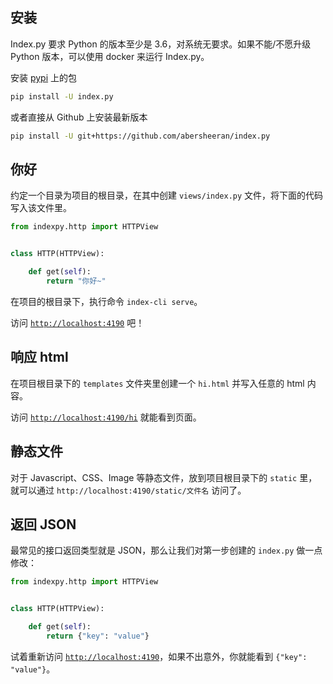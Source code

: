 ## 安装

Index.py 要求 Python 的版本至少是 3.6，对系统无要求。如果不能/不愿升级 Python 版本，可以使用 docker 来运行 Index.py。

安装 [pypi](https://pypi.org) 上的包

```bash
pip install -U index.py
```

或者直接从 Github 上安装最新版本

```bash
pip install -U git+https://github.com/abersheeran/index.py
```

## 你好

约定一个目录为项目的根目录，在其中创建 `views/index.py` 文件，将下面的代码写入该文件里。

```python
from indexpy.http import HTTPView


class HTTP(HTTPView):

    def get(self):
        return "你好~"
```

在项目的根目录下，执行命令 `index-cli serve`。

访问 [`http://localhost:4190`](http://localhost:4190) 吧！

## 响应 html

在项目根目录下的 `templates` 文件夹里创建一个 `hi.html` 并写入任意的 html 内容。

访问 [`http://localhost:4190/hi`](http://localhost:4190/hi) 就能看到页面。

## 静态文件

对于 Javascript、CSS、Image 等静态文件，放到项目根目录下的 `static` 里，就可以通过 `http://localhost:4190/static/文件名` 访问了。

## 返回 JSON

最常见的接口返回类型就是 JSON，那么让我们对第一步创建的 `index.py` 做一点修改：

```python
from indexpy.http import HTTPView


class HTTP(HTTPView):

    def get(self):
        return {"key": "value"}
```

试着重新访问 [`http://localhost:4190`](http://localhost:4190)，如果不出意外，你就能看到 `{"key": "value"}`。
